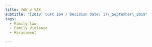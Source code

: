 ```yaml
---
title: VAW v VAX
subtitle: "[2019] SGFC 104 / Decision Date: 17\_September\_2019"
tags:
  - Family law
  - Family Violence
  - Harassment

---
```

